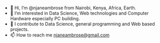 - 👋 Hi, I’m @njaneambrose from Nairobi, Kenya, Africa, Earth.
- 👀 I’m interested in Data Science, Web technologies and Computer Hardware especially PC building.
- 💞️ I contribute to Data Science, general programming and Web based projects.
- 📫 How to reach me njaneambrose@gmail.com

<!---
njaneambrose/njaneambrose is a ✨ special ✨ repository because its `README.md` (this file) appears on your GitHub profile.
You can click the Preview link to take a look at your changes.
--->
